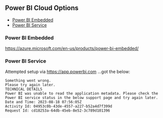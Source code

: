 

## Power BI Cloud Options

- [Power BI Embedded](#power-bi-embedded)
- [Power BI Service](#power-bi-service)

### Power BI Embedded

https://azure.microsoft.com/en-us/products/power-bi-embedded/

### Power BI Service



Attempted setup via https://app.powerbi.com ...got the below:

```
Something went wrong.
Please try again later.
TECHNICAL DETAILS
Power BI was unable to read the application metadata. Please check the Power BI service status in the below support page and try again later.
Date and Time: 2023-08-18 07:56:05Z
Activity Id: 04953c0b-43de-4557-a227-b52a4d7f399d
Request Id: cd18253a-64db-45eb-8e52-3c789d101396
```
